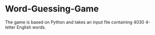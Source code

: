 # Word-Guessing-Game
The game is based on Python and takes an input file containing 4030 4-letter English words.
